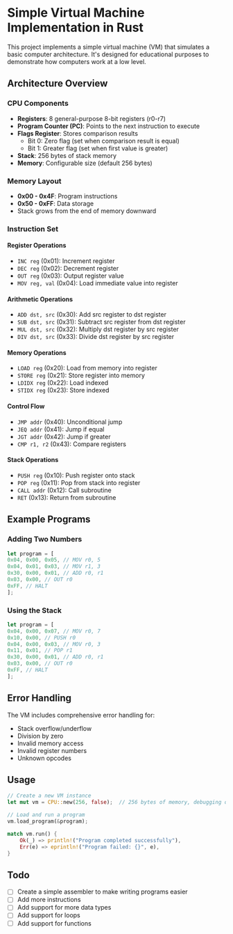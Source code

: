 # Simple Virtual Machine Implementation in Rust

This project implements a simple virtual machine (VM) that simulates a basic computer architecture. It's designed for educational purposes to demonstrate how computers work at a low level.

## Architecture Overview

### CPU Components
- **Registers**: 8 general-purpose 8-bit registers (r0-r7)
- **Program Counter (PC)**: Points to the next instruction to execute
- **Flags Register**: Stores comparison results
  - Bit 0: Zero flag (set when comparison result is equal)
  - Bit 1: Greater flag (set when first value is greater)
- **Stack**: 256 bytes of stack memory
- **Memory**: Configurable size (default 256 bytes)

### Memory Layout
- **0x00 - 0x4F**: Program instructions
- **0x50 - 0xFF**: Data storage
- Stack grows from the end of memory downward

### Instruction Set

#### Register Operations
- `INC reg` (0x01): Increment register
- `DEC reg` (0x02): Decrement register
- `OUT reg` (0x03): Output register value
- `MOV reg, val` (0x04): Load immediate value into register

#### Arithmetic Operations
- `ADD dst, src` (0x30): Add src register to dst register
- `SUB dst, src` (0x31): Subtract src register from dst register
- `MUL dst, src` (0x32): Multiply dst register by src register
- `DIV dst, src` (0x33): Divide dst register by src register

#### Memory Operations
- `LOAD reg` (0x20): Load from memory into register
- `STORE reg` (0x21): Store register into memory
- `LDIDX reg` (0x22): Load indexed
- `STIDX reg` (0x23): Store indexed

#### Control Flow
- `JMP addr` (0x40): Unconditional jump
- `JEQ addr` (0x41): Jump if equal
- `JGT addr` (0x42): Jump if greater
- `CMP r1, r2` (0x43): Compare registers

#### Stack Operations
- `PUSH reg` (0x10): Push register onto stack
- `POP reg` (0x11): Pop from stack into register
- `CALL addr` (0x12): Call subroutine
- `RET` (0x13): Return from subroutine

## Example Programs

### Adding Two Numbers 

```rust
let program = [
0x04, 0x00, 0x05, // MOV r0, 5
0x04, 0x01, 0x03, // MOV r1, 3
0x30, 0x00, 0x01, // ADD r0, r1
0x03, 0x00, // OUT r0
0xFF, // HALT
];
```

### Using the Stack

```rust
let program = [
0x04, 0x00, 0x07, // MOV r0, 7
0x10, 0x00, // PUSH r0
0x04, 0x00, 0x03, // MOV r0, 3
0x11, 0x01, // POP r1
0x30, 0x00, 0x01, // ADD r0, r1
0x03, 0x00, // OUT r0
0xFF, // HALT
];
```

## Error Handling

The VM includes comprehensive error handling for:
- Stack overflow/underflow
- Division by zero
- Invalid memory access
- Invalid register numbers
- Unknown opcodes

## Usage

```rust
// Create a new VM instance
let mut vm = CPU::new(256, false);  // 256 bytes of memory, debugging disabled

// Load and run a program
vm.load_program(&program);

match vm.run() {
    Ok(_) => println!("Program completed successfully"),
    Err(e) => eprintln!("Program failed: {}", e),
}
```

## Todo

- [ ] Create a simple assembler to make writing programs easier
- [ ] Add more instructions
- [ ] Add support for more data types
- [ ] Add support for loops
- [ ] Add support for functions